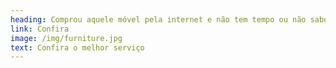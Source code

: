 ```yaml
---
heading: Comprou aquele móvel pela internet e não tem tempo ou não sabe montar?
link: Confira
image: /img/furniture.jpg
text: Confira o melhor serviço
---
```


